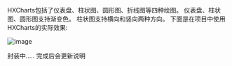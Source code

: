 HXCharts包括了仪表盘、柱状图、圆形图、折线图等四种绘图。
仪表盘、柱状图、圆形图支持渐变色。
柱状图支持横向和竖向两种方向。
下面是在项目中使用HXCharts的实际效果:

![image](https://github.com/xuuhan/HXCharts/blob/master/xx1.gif)

封装中..... 完成后会更新说明
